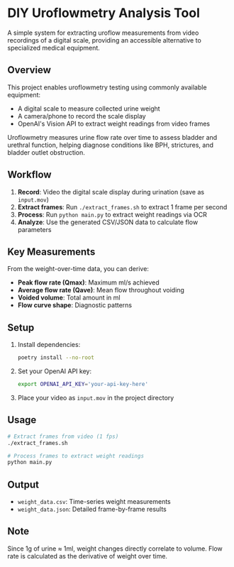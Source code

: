 # DIY Uroflowmetry Analysis Tool

A simple system for extracting uroflow measurements from video recordings of a digital scale, providing an accessible alternative to specialized medical equipment.

## Overview

This project enables uroflowmetry testing using commonly available equipment:
- A digital scale to measure collected urine weight
- A camera/phone to record the scale display
- OpenAI's Vision API to extract weight readings from video frames

Uroflowmetry measures urine flow rate over time to assess bladder and urethral function, helping diagnose conditions like BPH, strictures, and bladder outlet obstruction.

## Workflow

1. **Record**: Video the digital scale display during urination (save as `input.mov`)
2. **Extract frames**: Run `./extract_frames.sh` to extract 1 frame per second
3. **Process**: Run `python main.py` to extract weight readings via OCR
4. **Analyze**: Use the generated CSV/JSON data to calculate flow parameters

## Key Measurements

From the weight-over-time data, you can derive:
- **Peak flow rate (Qmax)**: Maximum ml/s achieved
- **Average flow rate (Qave)**: Mean flow throughout voiding  
- **Voided volume**: Total amount in ml
- **Flow curve shape**: Diagnostic patterns

## Setup

1. Install dependencies:
   ```bash
   poetry install --no-root
   ```

2. Set your OpenAI API key:
   ```bash
   export OPENAI_API_KEY='your-api-key-here'
   ```

3. Place your video as `input.mov` in the project directory

## Usage

```bash
# Extract frames from video (1 fps)
./extract_frames.sh

# Process frames to extract weight readings
python main.py
```

## Output

- `weight_data.csv`: Time-series weight measurements
- `weight_data.json`: Detailed frame-by-frame results

## Note

Since 1g of urine ≈ 1ml, weight changes directly correlate to volume. Flow rate is calculated as the derivative of weight over time.
